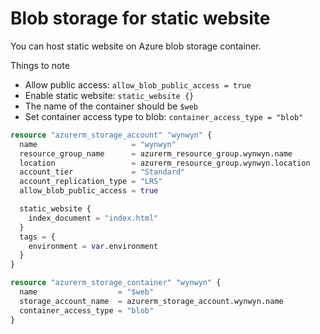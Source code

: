 # Blob storage for static website

You can host static website on Azure blob storage container.

Things to note

* Allow public access: `allow_blob_public_access = true`
* Enable static website: `static_website {}`
* The name of the container should be `$web`
* Set container access type to blob: `container_access_type = "blob"`

```terraform
resource "azurerm_storage_account" "wynwyn" {
  name                     = "wynwyn"
  resource_group_name      = azurerm_resource_group.wynwyn.name
  location                 = azurerm_resource_group.wynwyn.location
  account_tier             = "Standard"
  account_replication_type = "LRS"
  allow_blob_public_access = true

  static_website {
    index_document = "index.html"
  }
  tags = {
    environment = var.environment
  }
}

resource "azurerm_storage_container" "wynwyn" {
  name                  = "$web"
  storage_account_name  = azurerm_storage_account.wynwyn.name
  container_access_type = "blob"
}
```

